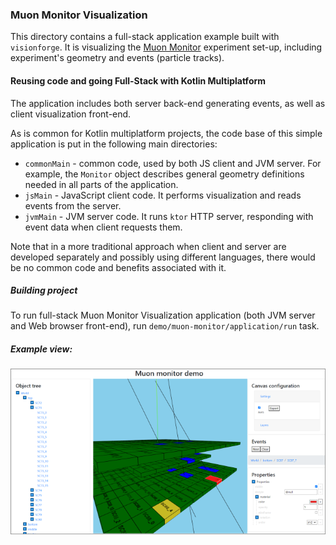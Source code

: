 
### Muon Monitor Visualization

This directory contains a full-stack application example built with `visionforge`.
It is visualizing the 
[Muon Monitor](http://npm.mipt.ru/projects/physics.html#mounMonitor) experiment set-up,
including experiment's geometry and events (particle tracks).

#### Reusing code and going Full-Stack with Kotlin Multiplatform

The application includes both server back-end generating events, as well as client 
visualization front-end.

As is common for Kotlin multiplatform projects, the code base of this simple application 
is put in the following main directories:
* `commonMain` - common code, used by both JS client and JVM server. For example, the `Monitor`
object describes general geometry definitions needed in all parts of the application.
* `jsMain` - JavaScript client code. It performs visualization and reads events from the server.  
* `jvmMain` - JVM server code. It runs `ktor` HTTP server, responding with event data when
client requests them.

Note that in a more traditional approach when client and server are developed separately
and possibly using different languages, there would be no common code and benefits associated
with it. 

##### Building project

To run full-stack Muon Monitor Visualization application (both JVM server and Web browser front-end), 
run `demo/muon-monitor/application/run` task.

##### Example view:

![](../../docs/images/muon-monitor.png)

